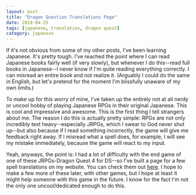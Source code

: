 ```yaml
---
layout: post
title: "Dragon Question Translations Page"
date: 2019-04-25
tags: [japanese, translation, dragon quest]
category: japanese
---
```


If it's not obvious from some of my other posts, I've been learning Japanese. It's pretty tough. I've reached the point where I can read Japanese books fairly well (if very slowly), but whenever I do this--read full books in Japanese--I never know if I'm quite reading everything correctly. I can misread an entire book and not realize it. (Arguably I could do the same in English, but let's pretend for the moment I'm blissfully unaware of my own limits.)

To make up for this worry of mine, I've taken up the entirely not at all nerdy or uncool hobby of playing Japanese RPGs in their original Japanese. This is cool and impressive and awesome. This is the first thing I tell strangers about me. The reason I do this is actually pretty simple: RPGs are not only incredibly text heavy--especially JRPGs, which I swear to God never shut up--but also because if I read something incorrectly, the game will give me feedback right away. If I misread what a spell does, for example, I will see my mistake immediately, because the game will react to my input.

Yeah, anyways, the point is: I had a lot of difficulty with the end game of one of these JRPGs-Dragon Quest 4 for DS--so I've built a page for a few spell translations on my website. You can check them out [here](http://www.jakobkonger.com/pages/translation/dq-4). I hope to make a few more of these later, with other games, but I hope at least it might help someone with this game in the future. I know for the fact I'm not the only one uncool/dedicated enough to do this.
